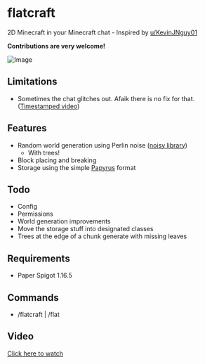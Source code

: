 # flatcraft

2D Minecraft in your Minecraft chat - Inspired by [u/KevinJNguy01](https://www.reddit.com/r/Minecraft/comments/lzuhcd/playable_minecraft_in_the_chat/)

**Contributions are very welcome!**

![Image](https://i.imgur.com/FznwSxW.png)

## Limitations

- Sometimes the chat glitches out. Afaik there is no fix for that. ([Timestamped video](https://youtu.be/pwk8rcLN4j8?t=24))

## Features

- Random world generation using Perlin noise ([noisy library](https://github.com/connorjclark/noisy))
    - With trees!
- Block placing and breaking
- Storage using the simple [Papyrus](PAPYRUS.md) format

## Todo

- Config
- Permissions
- World generation improvements
- Move the storage stuff into designated classes
- Trees at the edge of a chunk generate with missing leaves

## Requirements

- Paper Spigot 1.16.5

## Commands

- /flatcraft | /flat

## Video

[Click here to watch](https://youtu.be/pwk8rcLN4j8)